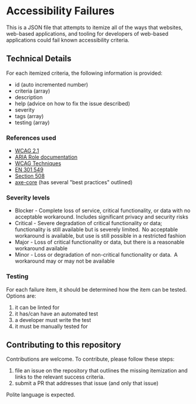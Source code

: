 # Accessibility Failures

This is a JSON file that attempts to itemize all of the ways that websites, web-based applications, and tooling for developers of web-based applications could fail known accessibility criteria. 

## Technical Details

For each itemized criteria, the following information is provided: 

* id (auto incremented number)
* criteria (array)
* description
* help (advice on how to fix the issue described)
* severity
* tags (array)
* testing (array) 

### References used 

* [WCAG 2.1](https://www.w3.org/TR/WCAG21/)
* [ARIA Role documentation](https://www.w3.org/WAI/PF/aria/roles)
* [WCAG Techniques](https://www.w3.org/WAI/WCAG21/Techniques/#techniques)
* [EN 301 549](https://www.etsi.org/deliver/etsi_en/301500_301599/301549/02.01.02_60/en_301549v020102p.pdf)
* [Section 508](https://www.access-board.gov/guidelines-and-standards/communications-and-it/about-the-ict-refresh/final-rule/single-file-version)
* [axe-core](https://github.com/dequelabs/axe-core/tree/develop/lib/rules) (has several "best practices" outlined)

### Severity levels

* Blocker - Complete loss of service, critical functionality, or data with no acceptable workaround. Includes significant privacy and security risks
* Critical - Severe degradation of critical functionality or data; functionality is still available but is severely limited.  No acceptable workaround is available, but use is still possible in a restricted fashion
* Major - Loss of critical functionality or data, but there is a reasonable workaround available
* Minor - Loss or degradation of non-critical functionality or data.  A workaround may or may not be available

### Testing

For each failure item, it should be determined how the item can be tested. Options are:

1. it can be linted for
2. it has/can have an automated test
3. a developer must write the test
4. it must be manually tested for

## Contributing to this repository

Contributions are welcome. To contribute, please follow these steps: 

1. file an issue on the repository that outlines the missing itemization and links to the relevant success criteria.
2. submit a PR that addresses that issue (and only that issue)

Polite language is expected.
